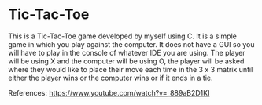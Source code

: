 # Tic-Tac-Toe
This is a Tic-Tac-Toe game developed by myself using C. It is a simple game in which you play against the computer. It does not have a GUI so you will have to play in the console of whatever IDE you are using. The player will be using X and the computer will be using O, the player will be asked where they would like to place their move each time in the 3 x 3 matrix until either the player wins or the computer wins or if it ends in a tie.

References: https://www.youtube.com/watch?v=_889aB2D1KI
